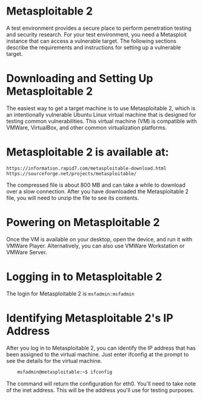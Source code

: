 # Metasploitable 2
A test environment provides a secure place to perform penetration testing and security research. For your test environment, you need a Metasploit instance that can access a vulnerable target. The following sections describe the requirements and instructions for setting up a vulnerable target.

# Downloading and Setting Up Metasploitable 2
The easiest way to get a target machine is to use Metasploitable 2, which is an intentionally vulnerable Ubuntu Linux virtual machine that is designed for testing common vulnerabilities. This virtual machine (VM) is compatible with VMWare, VirtualBox, and other common virtualization platforms.

# Metasploitable 2 is available at:

	https://information.rapid7.com/metasploitable-download.html
	https://sourceforge.net/projects/metasploitable/
The compressed file is about 800 MB and can take a while to download over a slow connection. After you have downloaded the Metasploitable 2 file, you will need to unzip the file to see its contents.

# Powering on Metasploitable 2
Once the VM is available on your desktop, open the device, and run it with VMWare Player. Alternatively, you can also use VMWare Workstation or VMWare Server.

# Logging in to Metasploitable 2
The login for Metasploitable 2 is `msfadmin:msfadmin`

# Identifying Metasploitable 2's IP Address
After you log in to Metasploitable 2, you can identify the IP address that has been assigned to the virtual machine. Just enter ifconfig at the prompt to see the details for the virtual machine.

```sh
	msfadmin@metasploitable:~$ ifconfig
 ```

The command will return the configuration for eth0. You'll need to take note of the inet address. This will be the address you'll use for testing purposes.
